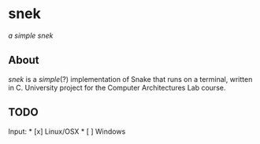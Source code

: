 # snek
*a simple snek*

## About
*snek* is a *simple*(?) implementation of Snake that runs on a terminal, written in C. University project for the Computer Architectures Lab course.

## TODO

Input:
    * [x] Linux/OSX
    * [ ] Windows

